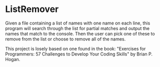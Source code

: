 # ListRemover
Given a file containing a list of names with one name on each line, this program will search through the list for partial matches
and output the names that match to the console. Then the user can pick one of these to remove from the list or choose to remove all of the names.

This project is losely based on one found in the book: "Exercises for Programmers: 57 Challenges to Develop Your Coding Skills" by Brian 
P. Hogan.

